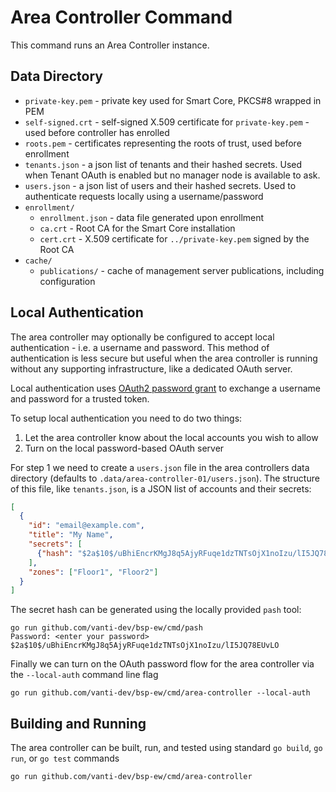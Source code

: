 Area Controller Command
=======================

This command runs an Area Controller instance.

## Data Directory

- `private-key.pem` - private key used for Smart Core, PKCS#8 wrapped in PEM
- `self-signed.crt` - self-signed X.509 certificate for `private-key.pem` - used before controller has enrolled
- `roots.pem` - certificates representing the roots of trust, used before enrollment
- `tenants.json` - a json list of tenants and their hashed secrets. Used when Tenant OAuth is enabled but no manager
  node is available to ask.
- `users.json` - a json list of users and their hashed secrets. Used to authenticate requests locally using a
  username/password
- `enrollment/`
  - `enrollment.json` - data file generated upon enrollment
  - `ca.crt` - Root CA for the Smart Core installation
  - `cert.crt` - X.509 certificate for `../private-key.pem` signed by the Root CA
- `cache/`
  - `publications/` - cache of management server publications, including configuration

## Local Authentication

The area controller may optionally be configured to accept local authentication - i.e. a username and password. This
method of authentication is less secure but useful when the area controller is running without any supporting
infrastructure, like a dedicated OAuth server.

Local authentication uses [OAuth2 password grant](https://www.oauth.com/oauth2-servers/access-tokens/password-grant/) to
exchange a username and password for a trusted token.

To setup local authentication you need to do two things:

1. Let the area controller know about the local accounts you wish to allow
2. Turn on the local password-based OAuth server

For step 1 we need to create a `users.json` file in the area controllers data directory (defaults to
`.data/area-controller-01/users.json`). The structure of this file, like `tenants.json`, is a JSON list of accounts and
their secrets:

```json
[
  {
    "id": "email@example.com",
    "title": "My Name",
    "secrets": [
      {"hash": "$2a$10$/uBhiEncrKMgJ8q5AjyRFuqe1dzTNTsOjX1noIzu/lI5JQ78EUvLO"}
    ],
    "zones": ["Floor1", "Floor2"]
  }
]
```

The secret hash can be generated using the locally provided `pash` tool:

```shell
go run github.com/vanti-dev/bsp-ew/cmd/pash           
Password: <enter your password>
$2a$10$/uBhiEncrKMgJ8q5AjyRFuqe1dzTNTsOjX1noIzu/lI5JQ78EUvLO
```

Finally we can turn on the OAuth password flow for the area controller via the `--local-auth` command line flag

```shell
go run github.com/vanti-dev/bsp-ew/cmd/area-controller --local-auth
```

## Building and Running

The area controller can be built, run, and tested using standard `go build`, `go run`, or `go test` commands

```shell
go run github.com/vanti-dev/bsp-ew/cmd/area-controller
```
